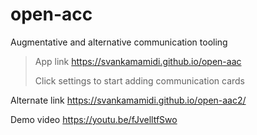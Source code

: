 # open-acc
Augmentative and alternative communication tooling

>App link https://svankamamidi.github.io/open-aac
>
>Click settings to start adding communication cards

   Alternate link https://svankamamidi.github.io/open-aac2/
  
Demo video https://youtu.be/fJvelltfSwo
